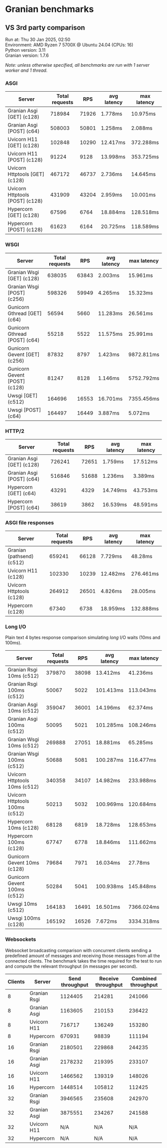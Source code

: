 # Granian benchmarks



## VS 3rd party comparison

Run at: Thu 30 Jan 2025, 02:50    
Environment: AMD Ryzen 7 5700X @ Ubuntu 24.04 (CPUs: 16)    
Python version: 3.11    
Granian version: 1.7.6

*Note: unless otherwise specified, all benchmarks are run with 1 server worker and 1 thread.*

### ASGI

| Server | Total requests | RPS | avg latency | max latency |
| --- | --- | --- | --- | --- |
| Granian Asgi [GET] (c128) | 718984 | 71926 | 1.778ms | 10.975ms |
| Granian Asgi [POST] (c64) | 508003 | 50801 | 1.258ms | 2.088ms |
| Uvicorn H11 [GET] (c128) | 102848 | 10290 | 12.417ms | 372.288ms |
| Uvicorn H11 [POST] (c128) | 91224 | 9128 | 13.998ms | 353.725ms |
| Uvicorn Httptools [GET] (c128) | 467172 | 46737 | 2.736ms | 14.645ms |
| Uvicorn Httptools [POST] (c128) | 431909 | 43204 | 2.959ms | 10.001ms |
| Hypercorn [GET] (c128) | 67596 | 6764 | 18.884ms | 128.518ms |
| Hypercorn [POST] (c128) | 61623 | 6164 | 20.725ms | 118.589ms |


### WSGI

| Server | Total requests | RPS | avg latency | max latency |
| --- | --- | --- | --- | --- |
| Granian Wsgi [GET] (c128) | 638035 | 63843 | 2.003ms | 15.961ms |
| Granian Wsgi [POST] (c256) | 598326 | 59949 | 4.265ms | 15.323ms |
| Gunicorn Gthread [GET] (c64) | 56594 | 5660 | 11.283ms | 26.561ms |
| Gunicorn Gthread [POST] (c64) | 55218 | 5522 | 11.575ms | 25.991ms |
| Gunicorn Gevent [GET] (c256) | 87832 | 8797 | 1.423ms | 9872.811ms |
| Gunicorn Gevent [POST] (c128) | 81247 | 8128 | 1.146ms | 5752.792ms |
| Uwsgi [GET] (c512) | 164696 | 16553 | 16.701ms | 7355.456ms |
| Uwsgi [POST] (c64) | 164497 | 16449 | 3.887ms | 5.072ms |


### HTTP/2

| Server | Total requests | RPS | avg latency | max latency |
| --- | --- | --- | --- | --- |
| Granian Asgi [GET] (c128) | 726241 | 72651 | 1.759ms | 17.512ms |
| Granian Asgi [POST] (c64) | 516846 | 51688 | 1.236ms | 3.389ms |
| Hypercorn [GET] (c64) | 43291 | 4329 | 14.749ms | 43.753ms |
| Hypercorn [POST] (c64) | 38619 | 3862 | 16.539ms | 48.591ms |


### ASGI file responses

| Server | Total requests | RPS | avg latency | max latency |
| --- | --- | --- | --- | --- |
| Granian (pathsend) (c512) | 659241 | 66128 | 7.729ms | 48.28ms |
| Uvicorn H11 (c128) | 102330 | 10239 | 12.482ms | 276.461ms |
| Uvicorn Httptools (c128) | 264912 | 26501 | 4.826ms | 28.005ms |
| Hypercorn (c128) | 67340 | 6738 | 18.959ms | 132.888ms |


### Long I/O

Plain text 4 bytes response comparison simulating *long* I/O waits (10ms and 100ms).

| Server | Total requests | RPS | avg latency | max latency |
| --- | --- | --- | --- | --- |
| Granian Rsgi 10ms (c512) | 379870 | 38098 | 13.412ms | 41.236ms |
| Granian Rsgi 100ms (c512) | 50067 | 5022 | 101.413ms | 113.043ms |
| Granian Asgi 10ms (c512) | 359047 | 36001 | 14.196ms | 62.374ms |
| Granian Asgi 100ms (c512) | 50095 | 5021 | 101.285ms | 108.246ms |
| Granian Wsgi 10ms (c512) | 269888 | 27051 | 18.881ms | 65.285ms |
| Granian Wsgi 100ms (c512) | 50688 | 5081 | 100.287ms | 116.477ms |
| Uvicorn Httptools 10ms (c512) | 340358 | 34107 | 14.982ms | 233.988ms |
| Uvicorn Httptools 100ms (c512) | 50213 | 5032 | 100.969ms | 120.684ms |
| Hypercorn 10ms (c128) | 68128 | 6819 | 18.728ms | 128.653ms |
| Hypercorn 100ms (c128) | 67747 | 6778 | 18.846ms | 111.662ms |
| Gunicorn Gevent 10ms (c128) | 79684 | 7971 | 16.034ms | 27.78ms |
| Gunicorn Gevent 100ms (c512) | 50284 | 5041 | 100.938ms | 145.848ms |
| Uwsgi 10ms (c512) | 164183 | 16491 | 16.501ms | 7366.024ms |
| Uwsgi 100ms (c128) | 165192 | 16526 | 7.672ms | 3334.318ms |


### Websockets

Websocket broadcasting comparison with concurrent clients sending a predefined amount of messages and receiving those messages from all the connected clients. The benchmark takes the time required for the test to run and compute the relevant throughput (in messages per second).

| Clients | Server | Send throughput | Receive throughput | Combined throughput |
| --- | --- | --- | --- | --- |
| 8 | Granian Rsgi | 1124405 | 214281 | 241066 |
| 8 | Granian Asgi | 1163605 | 210153 | 236422 |
| 8 | Uvicorn H11 | 716717 | 136249 | 153280 |
| 8 | Hypercorn | 670931 | 98839 | 111194 |
| 16 | Granian Rsgi | 2180501 | 229868 | 244235 |
| 16 | Granian Asgi | 2178232 | 219395 | 233107 |
| 16 | Uvicorn H11 | 1466562 | 139319 | 148026 |
| 16 | Hypercorn | 1448514 | 105812 | 112425 |
| 32 | Granian Rsgi | 3946565 | 235608 | 242970 |
| 32 | Granian Asgi | 3875551 | 234267 | 241588 |
| 32 | Uvicorn H11 | N/A | N/A | N/A |
| 32 | Hypercorn | N/A | N/A | N/A |

